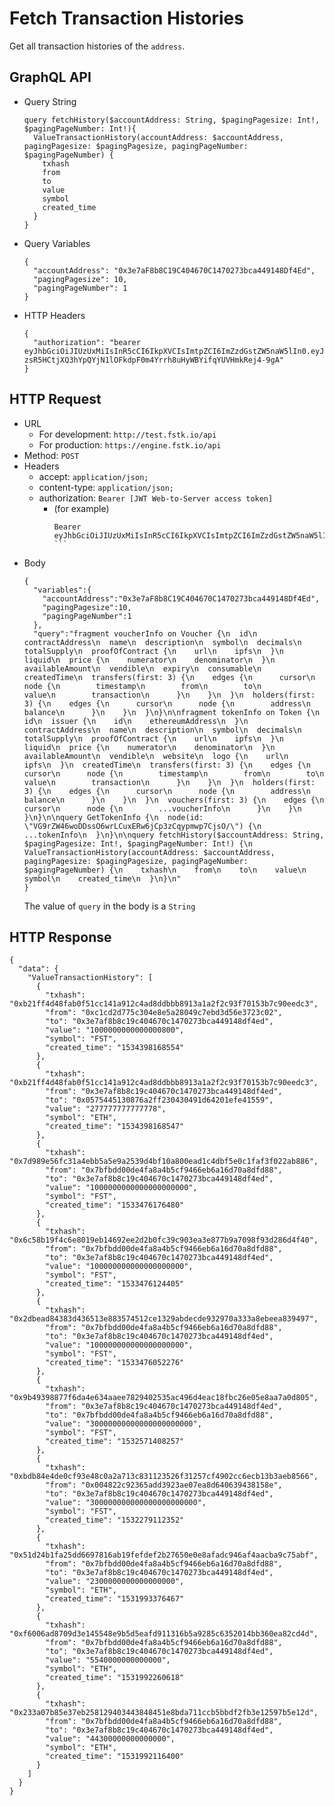 
# Fetch Transaction Histories

Get all transaction histories of the `address`.

## GraphQL API
- Query String
  ```
  query fetchHistory($accountAddress: String, $pagingPagesize: Int!, $pagingPageNumber: Int!){
    ValueTransactionHistory(accountAddress: $accountAddress, pagingPagesize: $pagingPagesize, pagingPageNumber: $pagingPageNumber) {
      txhash
      from
      to
      value
      symbol
      created_time
    }
  }
  ```

- Query Variables
  ```
  {
    "accountAddress": "0x3e7aF8b8C19C404670C1470273bca449148Df4Ed",
    "pagingPagesize": 10,
    "pagingPageNumber": 1
  }
  ```

- HTTP Headers
  ```
  {
    "authorization": "bearer eyJhbGciOiJIUzUxMiIsInR5cCI6IkpXVCIsImtpZCI6ImZzdGstZW5naW5lIn0.eyJ1aWQiOiLDr1xiw73Ch8KDSFx1MDAxMcOowo5awrvCqsOAXHUwMDAywrwmIiwiaWF0IjoxNTM4NTYyODAyLCJleHAiOjE1Mzg2NDkyMDIsImF1ZCI6InVybjpmc3RrOmVuZ2luZSIsImlzcyI6InVybjpmc3RrOmVuZ2luZSIsInN1YiI6InVybjpmc3RrOmVuZ2luZTphY2Nlc3NfdG9rZW4ifQ.sGfxYe16aRx_vmvzlRps_gcyTeQD-zsR5HCtjXQ3hYpQYjN1lOFkdpF0m4Yrrh8uHyWBYifqYUVHmkRej4-9gA"
  }
  ```

## HTTP Request
- URL
  - For development: `http://test.fstk.io/api`
  - For production: `https://engine.fstk.io/api`
- Method: `POST`
- Headers
  - accept: `application/json;`
  - content-type: `application/json;`
  - authorization: `Bearer [JWT Web-to-Server access token]`
    - (for example)
      ```
      Bearer eyJhbGciOiJIUzUxMiIsInR5cCI6IkpXVCIsImtpZCI6ImZzdGstZW5naW5lIn0.eyJ1aWQiOiLDr1xiw73Ch8KDSFx1MDAxMcOowo5awrvCqsOAXHUwMDAywrwmIiwiaWF0IjoxNTM4NzA5MDM2LCJleHAiOjE1Mzg3OTU0MzYsImF1ZCI6InVybjpmc3RrOmVuZ2luZSIsImlzcyI6InVybjpmc3RrOmVuZ2luZSIsInN1YiI6InVybjpmc3RrOmVuZ2luZTphY2Nlc3NfdG9rZW4ifQ.msJZ61FHIkKtjUpDs4sx1Kk1rb9vdhus3ntUDj6rHNmsygiHTgOEMQFJMtVqtWqkNgrtRgGpngq8Rf47xTT53g      ```
- Body
  ```
  {  
    "variables":{  
      "accountAddress":"0x3e7aF8b8C19C404670C1470273bca449148Df4Ed",
      "pagingPagesize":10,
      "pagingPageNumber":1
    },
    "query":"fragment voucherInfo on Voucher {\n  id\n  contractAddress\n  name\n  description\n  symbol\n  decimals\n  totalSupply\n  proofOfContract {\n    url\n    ipfs\n  }\n  liquid\n  price {\n    numerator\n    denominator\n  }\n  availableAmount\n  vendible\n  expiry\n  consumable\n  createdTime\n  transfers(first: 3) {\n    edges {\n      cursor\n      node {\n        timestamp\n        from\n        to\n        value\n        transaction\n      }\n    }\n  }\n  holders(first: 3) {\n    edges {\n      cursor\n      node {\n        address\n        balance\n      }\n    }\n  }\n}\n\nfragment tokenInfo on Token {\n  id\n  issuer {\n    id\n    ethereumAddress\n  }\n  contractAddress\n  name\n  description\n  symbol\n  decimals\n  totalSupply\n  proofOfContract {\n    url\n    ipfs\n  }\n  liquid\n  price {\n    numerator\n    denominator\n  }\n  availableAmount\n  vendible\n  website\n  logo {\n    url\n    ipfs\n  }\n  createdTime\n  transfers(first: 3) {\n    edges {\n      cursor\n      node {\n        timestamp\n        from\n        to\n        value\n        transaction\n      }\n    }\n  }\n  holders(first: 3) {\n    edges {\n      cursor\n      node {\n        address\n        balance\n      }\n    }\n  }\n  vouchers(first: 3) {\n    edges {\n      cursor\n      node {\n        ...voucherInfo\n      }\n    }\n  }\n}\n\nquery GetTokenInfo {\n  node(id: \"VG9rZW46woDDssO6wrLCuxERw6jCp3zCqypmwp7CjsO/\") {\n    ...tokenInfo\n  }\n}\n\nquery fetchHistory($accountAddress: String, $pagingPagesize: Int!, $pagingPageNumber: Int!) {\n  ValueTransactionHistory(accountAddress: $accountAddress, pagingPagesize: $pagingPagesize, pagingPageNumber: $pagingPageNumber) {\n    txhash\n    from\n    to\n    value\n    symbol\n    created_time\n  }\n}\n"
  }
  ```
  The value of `query` in the body is a `String`

## HTTP Response
```
{
  "data": {
    "ValueTransactionHistory": [
      {
        "txhash": "0xb21ff4d48fab0f51cc141a912c4ad8ddbbb8913a1a2f2c93f70153b7c90eedc3",
        "from": "0xc1cd2d775c304e8e5a28049c7ebd3d56e3723c02",
        "to": "0x3e7af8b8c19c404670c1470273bca449148df4ed",
        "value": "1000000000000000800",
        "symbol": "FST",
        "created_time": "1534398168554"
      },
      {
        "txhash": "0xb21ff4d48fab0f51cc141a912c4ad8ddbbb8913a1a2f2c93f70153b7c90eedc3",
        "from": "0x3e7af8b8c19c404670c1470273bca449148df4ed",
        "to": "0x0575445130876a2ff230430491d64201efe41559",
        "value": "277777777777778",
        "symbol": "ETH",
        "created_time": "1534398168547"
      },
      {
        "txhash": "0x7d989e56fc31a4ebb5a5e9a2539d4bf10a800ead1c4dbf5e0c1faf3f022ab886",
        "from": "0x7bfbdd00de4fa8a4b5cf9466eb6a16d70a8dfd88",
        "to": "0x3e7af8b8c19c404670c1470273bca449148df4ed",
        "value": "1000000000000000000000",
        "symbol": "FST",
        "created_time": "1533476176480"
      },
      {
        "txhash": "0x6c58b19f4c6e8019eb14692ee2d2b0fc39c903ea3e877b9a7098f93d286d4f40",
        "from": "0x7bfbdd00de4fa8a4b5cf9466eb6a16d70a8dfd88",
        "to": "0x3e7af8b8c19c404670c1470273bca449148df4ed",
        "value": "100000000000000000000",
        "symbol": "FST",
        "created_time": "1533476124405"
      },
      {
        "txhash": "0x2dbead84383d436513e883574512ce1329abdecde932970a333a8ebeea839497",
        "from": "0x7bfbdd00de4fa8a4b5cf9466eb6a16d70a8dfd88",
        "to": "0x3e7af8b8c19c404670c1470273bca449148df4ed",
        "value": "100000000000000000000",
        "symbol": "FST",
        "created_time": "1533476052276"
      },
      {
        "txhash": "0x9b49398877f6da4e634aaee7829402535ac496d4eac18fbc26e05e8aa7a0d805",
        "from": "0x3e7af8b8c19c404670c1470273bca449148df4ed",
        "to": "0x7bfbdd00de4fa8a4b5cf9466eb6a16d70a8dfd88",
        "value": "30000000000000000000000",
        "symbol": "FST",
        "created_time": "1532571408257"
      },
      {
        "txhash": "0xbdb84e4de0cf93e48c0a2a713c831123526f31257cf4902cc6ecb13b3aeb8566",
        "from": "0x004822c92365add3923ae07ea8d640639438158e",
        "to": "0x3e7af8b8c19c404670c1470273bca449148df4ed",
        "value": "300000000000000000000000",
        "symbol": "FST",
        "created_time": "1532279112352"
      },
      {
        "txhash": "0x51d24b1fa25dd6697816ab19fefdef2b27650e0e8afadc946af4aacba9c75abf",
        "from": "0x7bfbdd00de4fa8a4b5cf9466eb6a16d70a8dfd88",
        "to": "0x3e7af8b8c19c404670c1470273bca449148df4ed",
        "value": "2300000000000000000",
        "symbol": "ETH",
        "created_time": "1531993376467"
      },
      {
        "txhash": "0xf6006ad8709d3e145548e9b5d5eafd911316b5a9285c6352014bb360ea82cd4d",
        "from": "0x7bfbdd00de4fa8a4b5cf9466eb6a16d70a8dfd88",
        "to": "0x3e7af8b8c19c404670c1470273bca449148df4ed",
        "value": "5540000000000000",
        "symbol": "ETH",
        "created_time": "1531992260618"
      },
      {
        "txhash": "0x233a07b85e37eb258129403443848451e8bda711ccb5bbdf2fb3e12597b5e12d",
        "from": "0x7bfbdd00de4fa8a4b5cf9466eb6a16d70a8dfd88",
        "to": "0x3e7af8b8c19c404670c1470273bca449148df4ed",
        "value": "44300000000000000",
        "symbol": "ETH",
        "created_time": "1531992116400"
      }
    ]
  }
}
```


